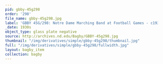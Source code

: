 ```yaml
---
pid: gbby-45g298
order: '298'
file_name: gbby-45g298.jpg
label: 'GBBY 45G/298: Notre Dame Marching Band at Football Games - c1930s'
_date: 1930s
object_type: glass plate negative
source: http://archives.nd.edu/Bagby/GBBY-45g298.jpg
thumbnail: "/img/derivatives/simple/gbby-45g298/thumbnail.jpg"
full: "/img/derivatives/simple/gbby-45g298/fullwidth.jpg"
layout: bagby_item
collection: bagby
---
```

